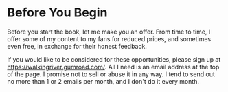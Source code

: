 # Before You Begin

Before you start the book, let me make you an offer. From time to time, I offer some of my content to my fans for reduced prices, and sometimes even free, in exchange for their honest feedback.

If you would like to be considered for these opportunities, please sign up at <https://walkingriver.gumroad.com/>. All I need is an email address at the top of the page. I promise not to sell or abuse it in any way. I tend to send out no more than 1 or 2 emails per month, and I don't do it every month.
